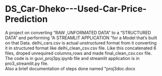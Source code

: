 # DS_Car-Dheko---Used-Car-Price-Prediction
A project on converting “RAW ,UNFORMATED DATA” to a  “STRUCTURED DATA” and  performing 
“A STREAMLIT APPLICATION “for a Model that’s built on that Data.
delhi_cars.csv is actual unstructured format from it converting it in structured format like delhi_clean_csv.csv file.
Like this concatenated 6 files, droped unrequired columns,rows and made final_clean_csv.csv file.
The code is in guvi_proj3py.ipynb file
and streamlit application is in pro3_streamlit.py file.  
Also a brief documentation of steps done named "proj3doc.docx 
